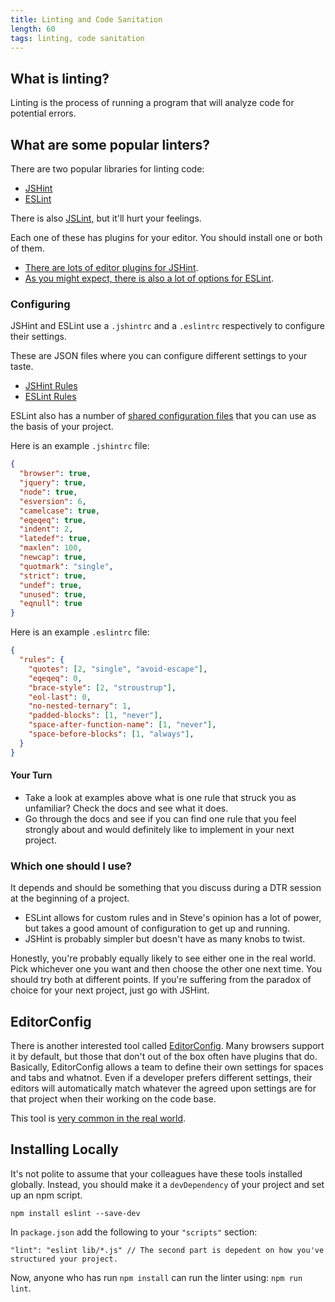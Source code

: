 ```yaml
---
title: Linting and Code Sanitation
length: 60
tags: linting, code sanitation
---
```


## What is linting?

Linting is the process of running a program that will analyze code for potential errors.

## What are some popular linters?

There are two popular libraries for linting code:

- [JSHint](http://jshint.com/docs/)
- [ESLint](http://eslint.org/)

There is also [JSLint](http://www.jslint.com/), but it'll hurt your feelings.

Each one of these has plugins for your editor. You should install one or both of them.

- [There are lots of editor plugins for JSHint](http://jshint.com/install/).
- [As you might expect, there is also a lot of options for ESLint](http://eslint.org/docs/user-guide/integrations).

### Configuring

JSHint and ESLint use a `.jshintrc` and a `.eslintrc` respectively to configure their settings.

These are JSON files where you can configure different settings to your taste.

- [JSHint Rules](http://jshint.com/docs/options/)
- [ESLint Rules](http://eslint.org/docs/rules/)

ESLint also has a number of [shared configuration files](https://www.npmjs.com/browse/keyword/eslintconfig) that you can use as the basis of your project.

Here is an example `.jshintrc` file:

```json
{
  "browser": true,
  "jquery": true,
  "node": true,
  "esversion": 6,
  "camelcase": true,
  "eqeqeq": true,
  "indent": 2,
  "latedef": true,
  "maxlen": 100,
  "newcap": true,
  "quotmark": "single",
  "strict": true,
  "undef": true,
  "unused": true,
  "eqnull": true
}
```

Here is an example `.eslintrc` file:

```json
{
  "rules": {
    "quotes": [2, "single", "avoid-escape"],
    "eqeqeq": 0,
    "brace-style": [2, "stroustrup"],
    "eol-last": 0,
    "no-nested-ternary": 1,
    "padded-blocks": [1, "never"],
    "space-after-function-name": [1, "never"],
    "space-before-blocks": [1, "always"],
  }
}
```

#### Your Turn

- Take a look at examples above what is one rule that struck you as unfamiliar? Check the docs and see what it does.
- Go through the docs and see if you can find one rule that you feel strongly about and would definitely like to implement in your next project.

### Which one should I use?

It depends and should be something that you discuss during a DTR session at the beginning of a project.

- ESLint allows for custom rules and in Steve's opinion has a lot of power, but takes a good amount of configuration to get up and running.
- JSHint is probably simpler but doesn't have as many knobs to twist.

Honestly, you're probably equally likely to see either one in the real world. Pick whichever one you want and then choose the other one next time. You should try both at different points. If you're suffering from the paradox of choice for your next project, just go with JSHint.

## EditorConfig

There is another interested tool called [EditorConfig](http://editorconfig.org/). Many browsers support it by default, but those that don't out of the box often have plugins that do. Basically, EditorConfig allows a team to define their own settings for spaces and tabs and whatnot. Even if a developer prefers different settings, their editors will automatically match whatever the agreed upon settings are for that project when their working on the code base.

This tool is [very common in the real world](https://github.com/editorconfig/editorconfig/wiki/Projects-Using-EditorConfig).

## Installing Locally

It's not polite to assume that your colleagues have these tools installed globally. Instead, you should make it a `devDependency` of your project and set up an npm script.

```
npm install eslint --save-dev
```

In `package.json` add the following to your `"scripts"` section:

```
"lint": "eslint lib/*.js" // The second part is depedent on how you've structured your project.
```

Now, anyone who has run `npm install` can run the linter using: `npm run lint`.
